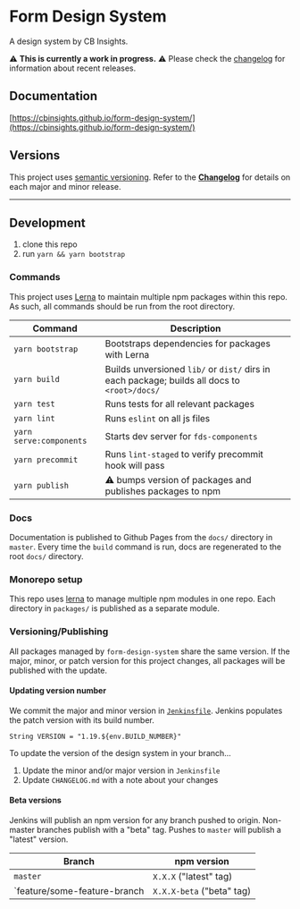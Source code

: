 # Form Design System

A design system by CB Insights.

⚠️  **This is currently a work in progress.** ⚠️
Please check the [changelog](https://github.com/cbinsights/form-design-system/blob/master/CHANGELOG.md) for information about recent releases.

## Documentation
[https://cbinsights.github.io/form-design-system/](https://cbinsights.github.io/form-design-system/)

## Versions
This project uses [semantic versioning](https://semver.org/spec/v2.0.0.html).
Refer to the [**Changelog**](https://github.com/cbinsights/form-design-system/blob/master/CHANGELOG.md)
for details on each major and minor release.

------

## Development

1. clone this repo
2. run `yarn && yarn bootstrap`


### Commands
This project uses [Lerna](https://github.com/lerna/lerna) to maintain
multiple npm packages within this repo. As such, all commands should be
run from the root directory.

Command          | Description
---------------- | ------------------------------------------------------
`yarn bootstrap` | Bootstraps dependencies for packages with Lerna
`yarn build`     | Builds unversioned `lib/` or `dist/` dirs in each package; builds all docs to `<root>/docs/`
`yarn test`      | Runs tests for all relevant packages
`yarn lint`      | Runs `eslint` on all js files
`yarn serve:components` | Starts dev server for `fds-components`
`yarn precommit` | Runs `lint-staged` to verify precommit hook will pass
`yarn publish`   | ⚠️  bumps version of packages and publishes packages to npm

### Docs
Documentation is published to Github Pages from the `docs/` directory in `master`.
Every time the `build` command is run, docs are regenerated to the root `docs/` directory.

### Monorepo setup
This repo uses [lerna](https://lernajs.io/) to manage multiple npm modules in one repo. Each directory in
`packages/` is published as a separate module.

### Versioning/Publishing
All packages managed by `form-design-system` share the same version. If the major, minor, or patch version
for this project changes, all packages will be published with the update.

#### Updating version number
We commit the major and minor version in [`Jenkinsfile`](https://github.com/cbinsights/form-design-system/blob/master/Jenkinsfile#L10).
Jenkins populates the patch version with its build number.

```
String VERSION = "1.19.${env.BUILD_NUMBER}"
```

To update the version of the design system in your branch...

1. Update the minor and/or major version in `Jenkinsfile`
2. Update `CHANGELOG.md` with a note about your changes

#### Beta versions
Jenkins will publish an npm version for any branch pushed to origin.
Non-master branches publish with a "beta" tag. Pushes to `master` will
publish a "latest" version.

Branch   | npm version
-------- | -------------------------------------
`master` | `X.X.X` ("latest" tag)
`feature/some-feature-branch | `X.X.X-beta` ("beta" tag)

